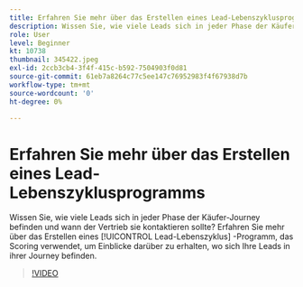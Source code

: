 ```yaml
---
title: Erfahren Sie mehr über das Erstellen eines Lead-Lebenszyklusprogramms
description: Wissen Sie, wie viele Leads sich in jeder Phase der Käufer-Journey befinden und wann der Vertrieb sie kontaktieren sollte? Erfahren Sie mehr über das Erstellen eines [!UICONTROL Lead-Lebenszyklus] -Programm, das Scoring verwendet, um Einblicke darüber zu erhalten, wo sich Ihre Leads in ihrer Journey befinden.
role: User
level: Beginner
kt: 10738
thumbnail: 345422.jpeg
exl-id: 2ccb3cb4-3f4f-415c-b592-7504903f0d81
source-git-commit: 61eb7a8264c77c5ee147c76952983f4f67938d7b
workflow-type: tm+mt
source-wordcount: '0'
ht-degree: 0%

---
```


# Erfahren Sie mehr über das Erstellen eines Lead-Lebenszyklusprogramms

Wissen Sie, wie viele Leads sich in jeder Phase der Käufer-Journey befinden und wann der Vertrieb sie kontaktieren sollte? Erfahren Sie mehr über das Erstellen eines [!UICONTROL Lead-Lebenszyklus] -Programm, das Scoring verwendet, um Einblicke darüber zu erhalten, wo sich Ihre Leads in ihrer Journey befinden.

>[!VIDEO](https://video.tv.adobe.com/v/345422/?quality=12&learn=on)
